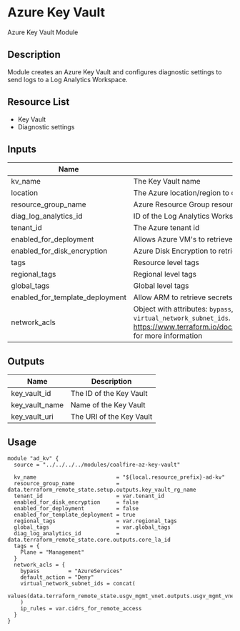 # Azure Key Vault

Azure Key Vault Module

## Description

Module creates an Azure Key Vault and configures diagnostic settings to send logs to a Log Analytics Workspace.

## Resource List

- Key Vault
- Diagnostic settings

## Inputs

| Name | Description | Type | Default | Required |
|------|-------------|------|---------|:-----:|
| kv_name | The Key Vault name | string | N/A | yes |
| location | The Azure location/region to create resources in | string | N/A | yes |
| resource_group_name | Azure Resource Group resource will be deployed in | string | N/A | yes |
| diag_log_analytics_id | ID of the Log Analytics Workspace diagnostic logs should be sent to | string | N/A | yes |
| tenant_id | The Azure tenant id | string | N/A | yes |
| enabled_for_deployment | Allows Azure VM's to retrieve secrets | bool | N/A | yes |
| enabled_for_disk_encryption | Azure Disk Encryption to retrieve secrets | bool | N/A | yes |
| tags | Resource level tags | map(string) | N/A | yes |
| regional_tags | Regional level tags | map(string) | N/A | yes |
| global_tags | Global level tags | map(string) | N/A | yes |
| enabled_for_template_deployment | Allow ARM to retrieve secrets | bool | true | no |
| network_acls | Object with attributes: `bypass`, `default_action`, `ip_rules`, `virtual_network_subnet_ids`. See <https://www.terraform.io/docs/providers/azurerm/r/key_vault.html#bypass> for more information | object | null | no |

## Outputs

| Name | Description |
|------|-------------|
| key_vault_id | The ID of the Key Vault |
| key_vault_name | Name of the Key Vault |
| key_vault_uri | The URI of the Key Vault |

## Usage

```hcl
module "ad_kv" {
  source = "../../../../modules/coalfire-az-key-vault"

  kv_name                         = "${local.resource_prefix}-ad-kv"
  resource_group_name             = data.terraform_remote_state.setup.outputs.key_vault_rg_name
  tenant_id                       = var.tenant_id
  enabled_for_disk_encryption     = false
  enabled_for_deployment          = false
  enabled_for_template_deployment = true
  regional_tags                   = var.regional_tags
  global_tags                     = var.global_tags
  diag_log_analytics_id           = data.terraform_remote_state.core.outputs.core_la_id
  tags = {
    Plane = "Management"
  }
  network_acls = {
    bypass         = "AzureServices"
    default_action = "Deny"
    virtual_network_subnet_ids = concat(
      values(data.terraform_remote_state.usgv_mgmt_vnet.outputs.usgv_mgmt_vnet_subnet_ids),
    )
    ip_rules = var.cidrs_for_remote_access
  }
}
```
